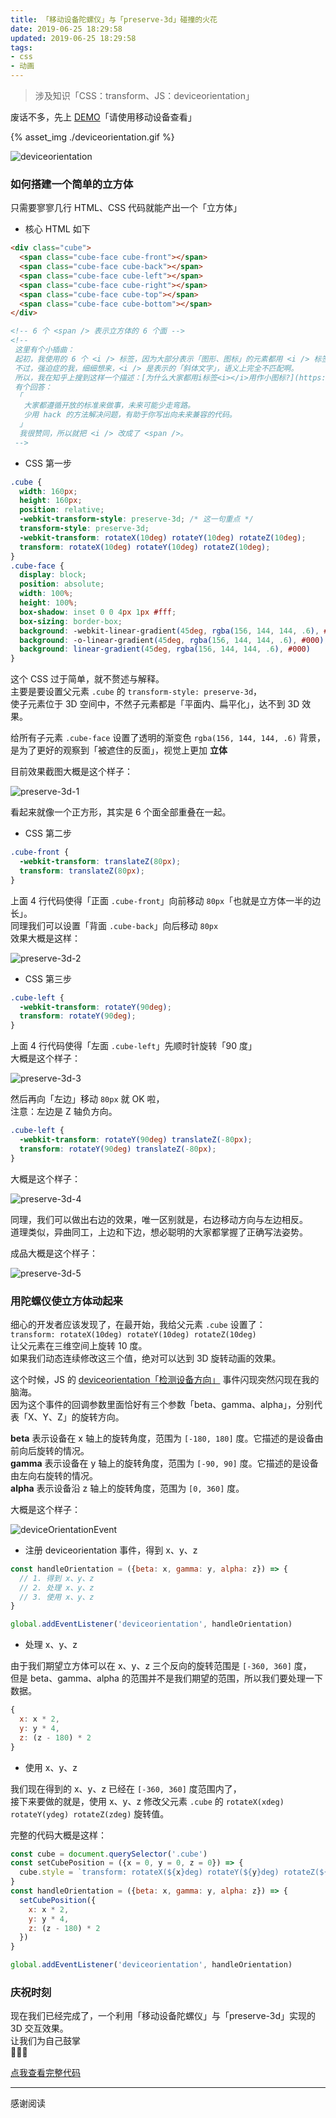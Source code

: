 ```yaml
---
title: 「移动设备陀螺仪」与「preserve-3d」碰撞的火花
date: 2019-06-25 18:29:58
updated: 2019-06-25 18:29:58
tags:
- css
- 动画
---
```


> 涉及知识「CSS：transform、JS：deviceorientation」

废话不多，先上 [DEMO](http://hangyangws.win/demos/src/device_orientation/cube)「请使用移动设备查看」

{% asset_img ./deviceorientation.gif %}

![deviceorientation](deviceorientation.gif)

### 如何搭建一个简单的立方体

只需要寥寥几行 HTML、CSS 代码就能产出一个「立方体」

- 核心 HTML 如下

```html
<div class="cube">
  <span class="cube-face cube-front"></span>
  <span class="cube-face cube-back"></span>
  <span class="cube-face cube-left"></span>
  <span class="cube-face cube-right"></span>
  <span class="cube-face cube-top"></span>
  <span class="cube-face cube-bottom"></span>
</div>

<!-- 6 个 <span /> 表示立方体的 6 个面 -->
<!--
 这里有个小插曲：
 起初，我使用的 6 个 <i /> 标签，因为大部分表示「图形、图标」的元素都用 <i /> 标签，
 不过，强迫症的我，细细想来，<i /> 是表示的「斜体文字」，语义上完全不匹配啊。
 所以，我在知乎上搜到这样一个描述：[为什么大家都用i标签<i></i>用作小图标?](https://www.zhihu.com/question/26880548)
 有个回答：
 「
   大家都遵循开放的标准来做事，未来可能少走弯路。
   少用 hack 的方法解决问题，有助于你写出向未来兼容的代码。
  」
  我很赞同，所以就把 <i /> 改成了 <span />。
 -->
```

- CSS 第一步

```css
.cube {
  width: 160px;
  height: 160px;
  position: relative;
  -webkit-transform-style: preserve-3d; /* 这一句重点 */
  transform-style: preserve-3d;
  -webkit-transform: rotateX(10deg) rotateY(10deg) rotateZ(10deg);
  transform: rotateX(10deg) rotateY(10deg) rotateZ(10deg);
}
.cube-face {
  display: block;
  position: absolute;
  width: 100%;
  height: 100%;
  box-shadow: inset 0 0 4px 1px #fff;
  box-sizing: border-box;
  background: -webkit-linear-gradient(45deg, rgba(156, 144, 144, .6), #000);
  background: -o-linear-gradient(45deg, rgba(156, 144, 144, .6), #000);
  background: linear-gradient(45deg, rgba(156, 144, 144, .6), #000)
}
```

这个 CSS 过于简单，就不赘述与解释。  
主要是要设置父元素 `.cube` 的 `transform-style: preserve-3d`，  
使子元素位于 3D 空间中，不然子元素都是「平面内、扁平化」，达不到 3D 效果。

给所有子元素 `.cube-face` 设置了透明的渐变色 `rgba(156, 144, 144, .6)` 背景，  
是为了更好的观察到「被遮住的反面」，视觉上更加 **立体**

目前效果截图大概是这个样子：

![preserve-3d-1](preserve-3d-1.jpg)

看起来就像一个正方形，其实是 6 个面全部重叠在一起。

- CSS 第二步

```css
.cube-front {
  -webkit-transform: translateZ(80px);
  transform: translateZ(80px);
}
```

上面 4 行代码使得「正面 `.cube-front`」向前移动 `80px`「也就是立方体一半的边长」。  
同理我们可以设置「背面 `.cube-back`」向后移动 `80px`  
效果大概是这样：

![preserve-3d-2](preserve-3d-2.jpg)

- CSS 第三步

```css
.cube-left {
  -webkit-transform: rotateY(90deg);
  transform: rotateY(90deg);
}
```

上面 4 行代码使得「左面 `.cube-left`」先顺时针旋转「90 度」  
大概是这个样子：

![preserve-3d-3](preserve-3d-3.jpg)

然后再向「左边」移动 `80px` 就 OK 啦，  
注意：左边是 Z 轴负方向。

```css
.cube-left {
  -webkit-transform: rotateY(90deg) translateZ(-80px);
  transform: rotateY(90deg) translateZ(-80px);
}
```

大概是这个样子：

![preserve-3d-4](preserve-3d-4.jpg)

同理，我们可以做出右边的效果，唯一区别就是，右边移动方向与左边相反。  
道理类似，异曲同工，上边和下边，想必聪明的大家都掌握了正确写法姿势。

成品大概是这个样子：

![preserve-3d-5](preserve-3d-5.jpg)

### 用陀螺仪使立方体动起来

细心的开发者应该发现了，在最开始，我给父元素 `.cube` 设置了：  
`transform: rotateX(10deg) rotateY(10deg) rotateZ(10deg)`  
让父元素在三维空间上旋转 10 度。  
如果我们动态连续修改这三个值，绝对可以达到 3D 旋转动画的效果。

这个时候，JS 的 [deviceorientation「检测设备方向」](https://developer.mozilla.org/zh-CN/docs/Web/API/Detecting_device_orientation#%E5%A4%84%E7%90%86%E6%96%B9%E5%90%91%EF%BC%88orientation%EF%BC%89%E4%BA%8B%E4%BB%B6) 事件闪现突然闪现在我的脑海。  
因为这个事件的回调参数里面恰好有三个参数「beta、gamma、alpha」，分别代表「X、Y、Z」的旋转方向。

**beta** 表示设备在 x 轴上的旋转角度，范围为 `[-180, 180]` 度。它描述的是设备由前向后旋转的情况。  
**gamma** 表示设备在 y 轴上的旋转角度，范围为 `[-90, 90]` 度。它描述的是设备由左向右旋转的情况。  
**alpha** 表示设备沿 z 轴上的旋转角度，范围为 `[0, 360]` 度。  

大概是这个样子：

![deviceOrientationEvent](deviceOrientationEvent.jpg)

- 注册 deviceorientation 事件，得到 x、y、z

```javascript
const handleOrientation = ({beta: x, gamma: y, alpha: z}) => {
  // 1. 得到 x、y、z
  // 2. 处理 x、y、z
  // 3. 使用 x、y、z
}

global.addEventListener('deviceorientation', handleOrientation)
```

- 处理 x、y、z

由于我们期望立方体可以在 x、y、z 三个反向的旋转范围是 `[-360, 360]` 度，  
但是 beta、gamma、alpha 的范围并不是我们期望的范围，所以我们要处理一下数据。  

```javascript
{
  x: x * 2,
  y: y * 4,
  z: (z - 180) * 2
}
```

- 使用 x、y、z

我们现在得到的 x、y、z 已经在 `[-360, 360]` 度范围内了，  
接下来要做的就是，使用 x、y、z 修改父元素 `.cube` 的 `rotateX(xdeg) rotateY(ydeg) rotateZ(zdeg)` 旋转值。

完整的代码大概是这样：

```javascript
const cube = document.querySelector('.cube')
const setCubePosition = ({x = 0, y = 0, z = 0}) => {
  cube.style = `transform: rotateX(${x}deg) rotateY(${y}deg) rotateZ(${x}deg);-webkit-transform: rotateX(${x}deg) rotateY(${y}deg) rotateZ(${x}deg);`
}
const handleOrientation = ({beta: x, gamma: y, alpha: z}) => {
  setCubePosition({
    x: x * 2,
    y: y * 4,
    z: (z - 180) * 2
  })
}

global.addEventListener('deviceorientation', handleOrientation)
```

### 庆祝时刻

现在我们已经完成了，一个利用「移动设备陀螺仪」与「preserve-3d」实现的 3D 交互效果。  
让我们为自己鼓掌  
 👏👏👏

[点我查看完整代码](https://github.com/hangyangws/demos/blob/master/src/device_orientation/cube.html)

---

感谢阅读
